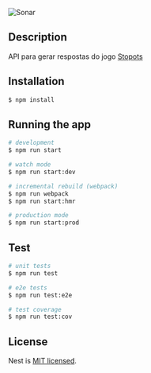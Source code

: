 ![Sonar](https://sonarcloud.io/api/project_badges/measure?project=MatheusRBarbosa_stopots&metric=alert_status)

## Description

  API para gerar respostas do jogo [Stopots](https://stopots.com.br/)

## Installation

```bash
$ npm install
```

## Running the app

```bash
# development
$ npm run start

# watch mode
$ npm run start:dev

# incremental rebuild (webpack)
$ npm run webpack
$ npm run start:hmr

# production mode
$ npm run start:prod
```

## Test

```bash
# unit tests
$ npm run test

# e2e tests
$ npm run test:e2e

# test coverage
$ npm run test:cov
```

## License

  Nest is [MIT licensed](LICENSE).
